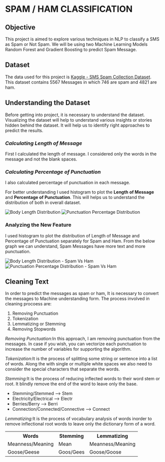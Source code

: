 # SPAM / HAM CLASSIFICATION
<h2>Objective</h2>
<p>This project is aimed to explore various techniques in NLP to classify a SMS as Spam or Not Spam. We will be using two Machine Learning Models Random Forest and Gradient Boosting to predict Spam Message.</p>

<h2>Dataset</h2>
<p>The data used for this project is <a href="https://www.kaggle.com/uciml/sms-spam-collection-dataset">Kaggle - SMS Spam Collection Dataset</a>. This dataset contains 5567 Messages in which 746 are spam and 4821 are ham.</p>

<h2>Understanding the Dataset</h2>
<p>Before getting into project, it is necessary to understand the dataset. Visualizing the dataset will help to understand various insights or stories hidden behind the dataset. It will help us to identify right approaches to predict the results.</p>

<h3><i>Calculating Length of Message</i></h3>
<p>First I calculated the length of message. I considered only the words in the message and not the blank spaces.</p> 

<h3><i>Calculating Percentage of Punctuation</i></h3>
<p>I also calculated percentage of punctuation in each message.</p> 

<p>For better understanding I used histogram to plot the <b>Length of Message</b> and <b>Percentage of Punctuation</b>. This will helps us to understand the distribution of both in overall dataset.</p>

<img src="https://user-images.githubusercontent.com/57459830/101291667-94921f80-37d8-11eb-8238-3457dfaeb47a.png" alt="Body Length Distribution"> <img src="https://user-images.githubusercontent.com/57459830/101291811-7f69c080-37d9-11eb-8c0b-744308b6fa0c.png" alt="Punctuation Percentage Distribution"> 

<h3>Analyzing the New Feature</h3>
<p>I used histogram to plot the distribution of Length of Message and Percentage of Punctuation separately for Spam and Ham. From the below graph we can understand, Spam Messages have more text and more punctuation.</p>

<img src="https://user-images.githubusercontent.com/57459830/101295532-25bec180-37ec-11eb-9bac-2834586c1ebd.png" alt="Body Length Distribution - Spam Vs Ham "> <img src="https://user-images.githubusercontent.com/57459830/101295558-5f8fc800-37ec-11eb-88bc-ef243aab60cf.png" alt="Punctuation Percentage Distribution - Spam Vs Ham ">

<h2>Cleaning Text</h2>
<p>In order to predict the messages as spam or ham, It is necessary to convert the messages to Machine understanding form. The process involved in cleaning procoess are:</p>
<ol>
  <li>Removing Punctuation</li>
  <li>Tokenization</li>
  <li>Lemmatizing or Stemming</li>
  <li>Removing Stopwords</li>
</ol>
<p>
<i>Removing Punctuation:</i>In this approach, I am removing punctuation from the messages. In case if you wish, you can vectorize each punctuation to increase the number of variables for supporting the algorithm.
  
<i>Tokenization:</i>It is the process of splitting some string or sentence into a list of words. Along the with single or multiple white spaces we also need to consider the special characters that separate the words. 

<i>Stemming:</i>It is the process of reducing inflected words to their word stem or root. It blindly remove the end of the word to leave only the base. 
<ul>
  <li>Stemming/Stemmed  -->  Stem</li>
  <li>Electricity/Electrical  -->  Electr</li>
  <li>Berries/Berry  -->  Berri</li>
  <li>Connection/Connected/Connective  -->  Connect</li>
</ul>
<i>Lemmatizing:</i>It is the process of vocabulary analysis of words inorder to remove inflectional root words to leave only the dictionary form of a word.</p>

<table>
  <tr>
    <th>Words</th>
    <th>Stemming</th>
    <th>Lemmatizing</th>
  </tr>
  <tr>
    <td>Meanness/Meaning</td>
    <td>Mean</td>
    <td>Meanness/Meaning</td>
  </tr>
  <tr>
    <td>Goose/Geese</td>
    <td>Goos/Gees</td>
    <td>Goose/Goose</td>
  </tr>
</table>



